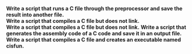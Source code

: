 **Write a script that runs a C file through the preprocessor and save the result into another file.<br>**
**Write a script that compiles a C file but does not link.<br>**
**Write a script that compiles a C file but does not link.**
**Write a script that generates the assembly code of a C code and save it in an output file.**
**Write a script that compiles a C file and creates an executable named cisfun.**
